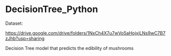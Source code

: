 # DecisionTree_Python

Dataset:

https://drive.google.com/drive/folders/1NxCh4X7u7wVo5aHojxjLNs9wC7B7zJhb?usp=sharing

Decision Tree model that predicts the edibility of mushrooms
